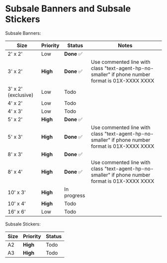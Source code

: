 # Subsale Banners and Subsale Stickers

Subsale Banners:

| Size                | Priority | Status            | Notes                                                                                            |
| ------------------- | -------- | ----------------- | ------------------------------------------------------------------------------------------------ |
| 2' x 2'             | Low      | **Done** &#x2705; |                                                                                                  |
| 3' x 2'             | **High** | **Done** &#x2705; | Use commented line with class "text-agent-hp-no-smaller" if phone number format is 01X-XXXX XXXX |
| 3' x 2' (exclusive) | Low      | Todo              |                                                                                                  |
| 4' x 2'             | Low      | Todo              |                                                                                                  |
| 4' x 3'             | Low      | Todo              |                                                                                                  |
| 5' x 2'             | **High** | **Done** &#x2705; |                                                                                                  |
| 5' x 3'             | **High** | **Done** &#x2705; | Use commented line with class "text-agent-hp-no-smaller" if phone number format is 01X-XXXX XXXX |
| 8' x 3'             | **High** | **Done** &#x2705; |                                                                                                  |
| 8' x 4'             | **High** | **Done** &#x2705; | Use commented line with class "text-agent-hp-no-smaller" if phone number format is 01X-XXXX XXXX |
| 10' x 3'            | **High** | In progress       |                                                                                                  |
| 10' x 4'            | **High** | Todo              |                                                                                                  |
| 16' x 6'            | Low      | Todo              |                                                                                                  |

Subsale Stickers:

| Size | Priority | Status |
| ---- | -------- | ------ |
| A2   | **High** | Todo   |
| A3   | **High** | Todo   |
